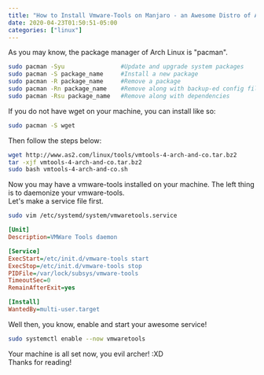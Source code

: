 ```yaml
---
title: "How to Install Vmware-Tools on Manjaro - an Awesome Distro of Arch Linux"
date: 2020-04-23T01:50:51-05:00
categories: ["linux"]
---
```

As you may know, the package manager of Arch Linux is "pacman".
```bash
sudo pacman -Syu                #Update and upgrade system packages
sudo pacman -S package_name     #Install a new package
sudo pacman -R package_name     #Remove a package
sudo pacman -Rn package_name    #Remove along with backup-ed config files
sudo pacman -Rsu package_name   #Remove along with dependencies
```
If you do not have wget on your machine, you can install like so:  
```bash
sudo pacman -S wget
```
Then follow the steps below:
```bash
wget http://www.as2.com/linux/tools/vmtools-4-arch-and-co.tar.bz2
tar -xjf vmtools-4-arch-and-co.tar.bz2
sudo bash vmtools-4-arch-and-co.sh
```
Now you may have a vmware-tools installed on your machine. The left thing is to daemonize your vmware-tools.  
Let's make a service file first.
```bash
sudo vim /etc/systemd/system/vmwaretools.service
```
```ini
[Unit]
Description=VMWare Tools daemon

[Service]
ExecStart=/etc/init.d/vmware-tools start
ExecStop=/etc/init.d/vmware-tools stop
PIDFile=/var/lock/subsys/vmware-tools
TimeoutSec=0
RemainAfterExit=yes

[Install]
WantedBy=multi-user.target
```
Well then, you know, enable and start your awesome service!
```bash
sudo systemctl enable --now vmwaretools
```
Your machine is all set now, you evil archer! :XD  
Thanks for reading!
